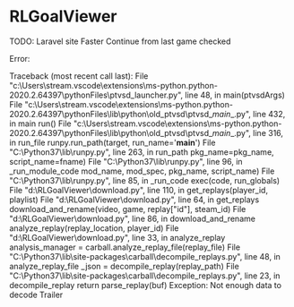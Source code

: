 # RLGoalViewer

TODO:
Laravel site
Faster
Continue from last game checked

Error:


Traceback (most recent call last):
  File "c:\Users\stream\.vscode\extensions\ms-python.python-2020.2.64397\pythonFiles\ptvsd_launcher.py", line 48, in <module>
    main(ptvsdArgs)
  File "c:\Users\stream\.vscode\extensions\ms-python.python-2020.2.64397\pythonFiles\lib\python\old_ptvsd\ptvsd\__main__.py", line 432, in main
    run()
  File "c:\Users\stream\.vscode\extensions\ms-python.python-2020.2.64397\pythonFiles\lib\python\old_ptvsd\ptvsd\__main__.py", line 316, in run_file
    runpy.run_path(target, run_name='__main__')
  File "C:\Python37\lib\runpy.py", line 263, in run_path
    pkg_name=pkg_name, script_name=fname)
  File "C:\Python37\lib\runpy.py", line 96, in _run_module_code
    mod_name, mod_spec, pkg_name, script_name)
  File "C:\Python37\lib\runpy.py", line 85, in _run_code
    exec(code, run_globals)
  File "d:\RLGoalViewer\download.py", line 110, in <module>
    get_replays(player_id, playlist)
  File "d:\RLGoalViewer\download.py", line 64, in get_replays
    download_and_rename(video, game, replay["id"], steam_id)
  File "d:\RLGoalViewer\download.py", line 86, in download_and_rename
    analyze_replay(replay_location, player_id)
  File "d:\RLGoalViewer\download.py", line 33, in analyze_replay
    analysis_manager = carball.analyze_replay_file(replay_file)
  File "C:\Python37\lib\site-packages\carball\decompile_replays.py", line 48, in analyze_replay_file
    _json = decompile_replay(replay_path)
  File "C:\Python37\lib\site-packages\carball\decompile_replays.py", line 23, in decompile_replay
    return parse_replay(buf)
Exception: Not enough data to decode Trailer
